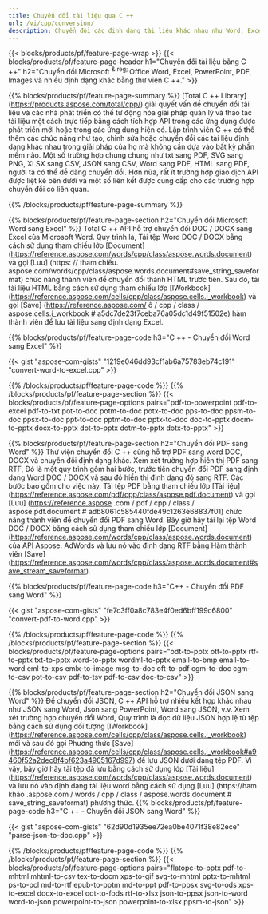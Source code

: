 ```yaml
---
title: Chuyển đổi tài liệu qua C ++ 
url: /vi/cpp/conversion/
description: Chuyển đổi các định dạng tài liệu khác nhau như Word, Excel, PowerPoint, PDF, JSON, Hình ảnh và hơn thế nữa bằng C ++ API. 
---
```


{{< blocks/products/pf/feature-page-wrap >}}
{{< blocks/products/pf/feature-page-header h1="Chuyển đổi tài liệu bằng C ++" h2="Chuyển đổi Microsoft <sup> & reg; </sup> Office Word, Excel, PowerPoint, PDF, Images và nhiều định dạng khác bằng thư viện C ++." >}}

{{% blocks/products/pf/feature-page-summary %}}
[Total C ++ Library] (https://products.aspose.com/total/cpp/) giải quyết vấn đề chuyển đổi tài liệu và các nhà phát triển có thể tự động hóa giải pháp quản lý và thao tác tài liệu một cách trực tiếp bằng cách tích hợp API trong các ứng dụng được phát triển mới hoặc trong các ứng dụng hiện có. Lập trình viên C ++ có thể thêm các chức năng như tạo, chỉnh sửa hoặc chuyển đổi các tài liệu định dạng khác nhau trong giải pháp của họ mà không cần dựa vào bất kỳ phần mềm nào. Một số trường hợp chung chung như txt sang PDF, SVG sang PNG, XLSX sang CSV, JSON sang CSV, Word sang PDF, HTML sang PDF, người ta có thể dễ dàng chuyển đổi. Hơn nữa, rất ít trường hợp giao dịch API được liệt kê bên dưới và một số liên kết được cung cấp cho các trường hợp chuyển đổi có liên quan. 

{{% /blocks/products/pf/feature-page-summary  %}}

{{% blocks/products/pf/feature-page-section  h2="Chuyển đổi Microsoft Word sang Excel" %}}
Total C ++ API hỗ trợ chuyển đổi DOC / DOCX sang Excel của Microsoft Word.  Quy trình là, Tải tệp Word DOC / DOCX bằng cách sử dụng tham chiếu lớp [Document] (https://reference.aspose.com/words/cpp/class/aspose.words.document) và gọi [Lưu] (https: // tham chiếu. aspose.com/words/cpp/class/aspose.words.document#save_string_saveformat) chức năng thành viên để chuyển đổi thành HTML trước tiên. Sau đó, tải tài liệu HTML bằng cách sử dụng tham chiếu lớp [IWorkbook] (https://reference.aspose.com/cells/cpp/class/aspose.cells.i_workbook) và gọi [Save] (https://reference.aspose.com/ ô / cpp / class / aspose.cells.i_workbook # a5dc7de23f7ceba76a05dc1d49f51502e) hàm thành viên để lưu tài liệu sang định dạng Excel. 

{{% blocks/products/pf/feature-page-code h3="C ++ - Chuyển đổi Word sang Excel" %}}

{{< gist "aspose-com-gists" "1219e046dd93cf1ab6a75783eb74c191" "convert-word-to-excel.cpp" >}}

{{% /blocks/products/pf/feature-page-code  %}}
{{% /blocks/products/pf/feature-page-section %}}
{{< blocks/products/pf/feature-page-options pairs="pdf-to-powerpoint pdf-to-excel pdf-to-txt pot-to-doc potm-to-doc potx-to-doc pps-to-doc ppsm-to-doc ppsx-to-doc ppt-to-doc pptm-to-doc pptx-to-doc  doc-to-pptx docm-to-pptx docx-to-pptx dot-to-pptx dotm-to-pptx dotx-to-pptx" >}}

{{% blocks/products/pf/feature-page-section  h2="Chuyển đổi PDF sang Word" %}}
Thư viện chuyển đổi C ++ cũng hỗ trợ PDF sang word DOC, DOCX và chuyển đổi định dạng khác. Xem xét trường hợp hiển thị PDF sang RTF, Đó là một quy trình gồm hai bước, trước tiên chuyển đổi PDF sang định dạng Word DOC / DOCX và sau đó hiển thị định dạng đó sang RTF. Các bước bao gồm cho việc này, Tải tệp PDF bằng tham chiếu lớp [Tài liệu] (https://reference.aspose.com/pdf/cpp/class/aspose.pdf.document) và gọi [Lưu] (https://reference.aspose .com / pdf / cpp / class / aspose.pdf.document # adb8061c585440fde49c1263e68837f01) chức năng thành viên để chuyển đổi PDF sang Word. Bây giờ hãy tải lại tệp Word DOC / DOCX bằng cách sử dụng tham chiếu lớp [Document] (https://reference.aspose.com/words/cpp/class/aspose.words.document) của API Aspose. AdWords và lưu nó vào định dạng RTF bằng Hàm thành viên [Save] (https://reference.aspose.com/words/cpp/class/aspose.words.document#save_stream_saveformat).

{{% blocks/products/pf/feature-page-code h3="C++ - Chuyển đổi PDF sang Word" %}}

{{< gist "aspose-com-gists" "fe7c3ff0a8c783e4f0ed6bff199c6800" "convert-pdf-to-word.cpp" >}}

{{% /blocks/products/pf/feature-page-code  %}}
{{% /blocks/products/pf/feature-page-section %}}
{{< blocks/products/pf/feature-page-options pairs="odt-to-pptx ott-to-pptx rtf-to-pptx txt-to-pptx word-to-pptx wordml-to-pptx email-to-bmp email-to-word eml-to-xps emlx-to-image msg-to-doc oft-to-pdf cgm-to-doc cgm-to-csv pot-to-csv pdf-to-tsv pdf-to-csv doc-to-csv" >}}

{{% blocks/products/pf/feature-page-section  h2="Chuyển đổi JSON sang Word" %}}
Để chuyển đổi JSON, C ++ API hỗ trợ nhiều kết hợp khác nhau như JSON sang Word, Json sang PowerPoint, Word sang JSON, v.v. Xem xét trường hợp chuyển đổi Word, Quy trình là đọc dữ liệu JSON hợp lệ từ tệp bằng cách sử dụng đối tượng [IWorkbook] (https://reference.aspose.com/cells/cpp/class/aspose.cells.i_workbook) mới và sau đó gọi Phương thức [Save] (https://reference.aspose.com/cells/cpp/class/aspose.cells.i_workbook#a9460f52a2dec8f4bf623a4905167d997) để lưu JSON dưới dạng tệp PDF. Vì vậy, bây giờ hãy tải tệp đã lưu bằng cách sử dụng lớp [Tài liệu] (https://reference.aspose.com/words/cpp/class/aspose.words.document) và lưu nó vào định dạng tài liệu word bằng cách sử dụng [Lưu] (https://ham khảo .aspose.com / words / cpp / class / aspose.words.document # save_string_saveformat) phương thức.
{{% blocks/products/pf/feature-page-code h3="C ++ - Chuyển đổi JSON sang Word" %}}

{{< gist "aspose-com-gists" "62d90d1935ee72ea0be4071f38e82ece" "parse-json-to-doc.cpp" >}}


{{% /blocks/products/pf/feature-page-code  %}}
{{% /blocks/products/pf/feature-page-section %}}
{{< blocks/products/pf/feature-page-options pairs="flatopc-to-pptx pdf-to-mhtml mhtml-to-csv tex-to-docm xps-to-gif svg-to-mhtml pptx-to-mhtml ps-to-pcl md-to-rtf epub-to-pptm md-to-ppt pdf-to-ppsx svg-to-ods xps-to-excel docx-to-excel odt-to-fods rtf-to-xlsx json-to-ppsx json-to-word word-to-json powerpoint-to-json powerpoint-to-xlsx ppsm-to-json" >}}